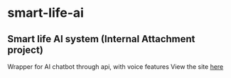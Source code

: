 # smart-life-ai
## Smart life AI system (Internal Attachment project)

Wrapper for AI chatbot through api, with voice features
View the site [here](https://smart-life-ai.onrender.com)
